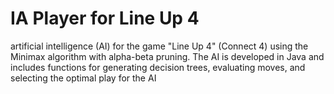 # IA Player for Line Up 4
 artificial intelligence (AI) for the game "Line Up 4" (Connect 4) using the Minimax algorithm with alpha-beta pruning. The AI is developed in Java and includes functions for generating decision trees, evaluating moves, and selecting the optimal play for the AI

